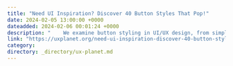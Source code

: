 ```yaml
---
title: "Need UI Inspiration? Discover 40 Button Styles That Pop!"
date: 2024-02-05 13:00:00 +0000
dateadded: 2024-02-06 00:01:24 +0000
description: "    We examine button styling in UI/UX design, from simple to textured designs, emphasizing the harmonious fusion of aesthetics and usefulness…  Continue reading on UX Planet »  "
link: "https://uxplanet.org/need-ui-inspiration-discover-40-button-styles-that-pop-8b1f77db6b24?source=rss----819cc2aaeee0---4"
category:
directory: _directory/ux-planet.md
---
```

